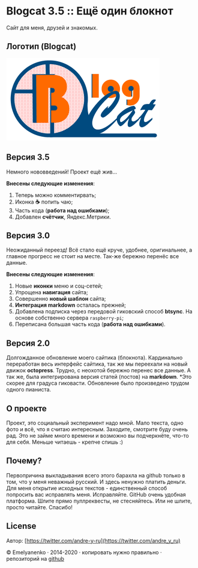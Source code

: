 Blogcat 3.5 :: Ещё один блокнот
=====================
Сайт для меня, друзей и знакомых.

Логотип (Blogcat)
----------------
![image](img/p/Blogf2.png)

Версия 3.5
----------------
Немного нововведений! Проект ещё жив...

**Внесены следующие изменения**:

1. Теперь можно комментирвать;
2. Иконка **&#9749;** попить чаю;
3. Часть кода (**работа над ошибками**);
4. Добавлен **счётчик**, Яндекс.Метрики.

Версия 3.0
----------------
Неожиданный переезд! Всё стало ещё круче, удобнее, оригинальнее, а главное прогресc не стоит на месте. Так-же бережно перенёс все данные.

**Внесены следующие изменения**:

1. Новые **иконки** меню и соц-сетей;
2. Упрощена **навигация** сайта;
3. Совершенно **новый шаблон** сайта;
4. **Интеграция markdown** осталась прежней;
5. Добавлена подписка через передовой гиковский способ **btsync**. На основе собственно сервера `raspberry-pi`;
6. Переписана большая часть кода (**работа над ошибками**).     

Версия 2.0
----------------
Долгожданное обновление моего сайтика (блокнота). Кардинально переработан весь интерфейс сайтика, так же мы переехали на новый движок **octopress**. Трудно, с неохотой бережно перенес все данные. А так же, была интегрирована версия статей (постов) на **markdown**. *Это скорее для градуса гиковасти. Обновление было произведено трудом одного пианиста.

О проекте
----------------
Проект, это социальный эксперимент надо мной. Мало текста, одно фото и всё, что я считаю интересным. Заходите, смотрите буду очень рад. Это не займе много времени и возможно вы подчеркнёте, что-то для себя.
Меньше читаешь - крепче спишь :)

Почему?
----------------
Первопричина выкладывания всего этого барахла на github только в том, что у меня неважный русский. И здесь ненужно платить деньги. Для меня открытие исходных текстов - единственный способ попросить вас исправлять меня. Исправляйте. GitHub очень удобная платформа. Шлите прямо пуллреквесты, не стесняйтесь. Или не шлите, просто читайте. Спасибо!

License
----------------
Автор: [https://twitter.com/andre-y-ru](https://twitter.com/andre_y_ru)

© Emelyanenko &middot; 2014-2020 · копировать нужно правильно · репозиторий на [github](https://github.com)
